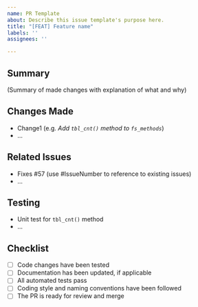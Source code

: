 ```yaml
---
name: PR Template
about: Describe this issue template's purpose here.
title: "[FEAT] Feature name"
labels: ''
assignees: ''

---
```


## Summary
(Summary of made changes with explanation of what and why)

## Changes Made
- Change1 (e.g. *Add `tbl_cnt()` method to `fs_methods`*)
- ...

## Related Issues
- Fixes #57 (use #IssueNumber to reference to existing issues)
- ...

## Testing
- Unit test for `tbl_cnt()` method
- ...

## Checklist
- [ ] Code changes have been tested
- [ ] Documentation has been updated, if applicable
- [ ] All automated tests pass
- [ ] Coding style and naming conventions have been followed
- [ ] The PR is ready for review and merge
